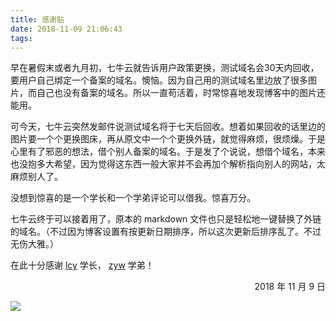 ```yaml
---
title: 感谢贴
date: 2018-11-09 21:06:43
tags: 
---
```


早在暑假末或者九月初，七牛云就告诉用户政策更换，测试域名会30天内回收，要用户自己绑定一个备案的域名。懊恼。因为自己用的测试域名里边放了很多图片，而自己也没有备案的域名。所以一直苟活着，时常惊喜地发现博客中的图片还能用。

可今天，七牛云突然发邮件说测试域名将于七天后回收。想着如果回收的话里边的图片要一个个更换图床，再从原文中一个个更换外链，就觉得麻烦，很烦燥。于是心里有了邪恶的想法，借个别人备案的域名。于是发了个说说，想借个域名，本来也没抱多大希望，因为觉得这东西一般大家并不会再加个解析指向别人的网站，太麻烦别人了。

没想到惊喜的是一个学长和一个学弟评论可以借我。惊喜万分。

七牛云终于可以接着用了，原本的 markdown 文件也只是轻松地一键替换了外链的域名。（不过因为博客设置有按更新日期排序，所以这次更新后排序乱了。不过无伤大雅。）

在此十分感谢 [lcy](http://www.likent.cn/) 学长， [zyw](http://www.cfzhao.com) 学弟！

<p align = "right">2018 年 11 月 9 日</p>

![](https://static.baydn.com/media/media_store/image/d645ebd19d7c25f737f8c43c5295bf46.jpeg)